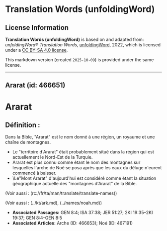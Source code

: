 # Translation Words (unfoldingWord)

## License Information

**Translation Words (unfoldingWord)** is based on and adapted from: _unfoldingWord® Translation Words_, [unfoldingWord](https://unfoldingword.org/utw), 2022, which is licensed under a [CC BY-SA 4.0 license](https://creativecommons.org/licenses/by-sa/4.0/legalcode.en).

This markdown version (created `2025-10-09`) is provided under the same license.



--------------------------------

## Ararat (id: 466651)

Ararat
======

Définition :
------------

Dans la Bible, "Ararat" est le nom donné à une région, un royaume et une chaîne de montagnes.

* Le "territoire d'Ararat" était probablement situé dans la région qui est actuellement le Nord\-Est de la Turquie.
* Ararat est plus connu comme étant le nom des montagnes sur lesquelles l'arche de Noé se posa après que les eaux du déluge n'eurent commencé à baisser.
* \\Le"Mont Ararat" d'aujourd'hui est considéré comme étant la situation géographique actuelle des "montagnes d'Ararat" de la Bible.

(Voir aussi : (rc://fr/ta/man/translate/translate\-names))

(Voir aussi : (../kt/ark.md), (../names/noah.md))

* **Associated Passages:** GEN 8:4; ISA 37:38; JER 51:27; 2KI 19:35–2KI 19:37; GEN 8:4–GEN 8:5
* **Associated Articles:** Arche (ID: 466653); Noé (ID: 467191)

